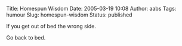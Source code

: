 Title: Homespun Wisdom
Date: 2005-03-19 10:08
Author: aabs
Tags: humour
Slug: homespun-wisdom
Status: published

If you get out of bed the wrong side.

Go back to bed.
